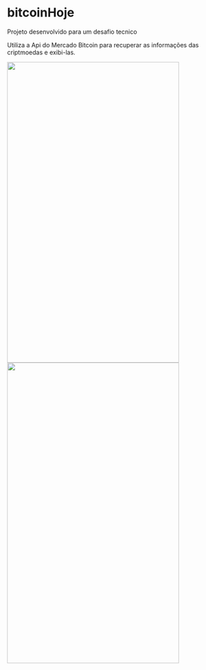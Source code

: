 # bitcoinHoje
Projeto desenvolvido para um desafio tecnico


Utiliza a Api do Mercado Bitcoin para recuperar as informações das criptmoedas e exibi-las.


<img src="https://uploaddeimagens.com.br/images/003/104/390/full/componente1.png?1614495840" width="400" height="700"/><img src="https://uploaddeimagens.com.br/images/003/104/391/full/componente2.png?1614496142" width="400" height="700"/>

